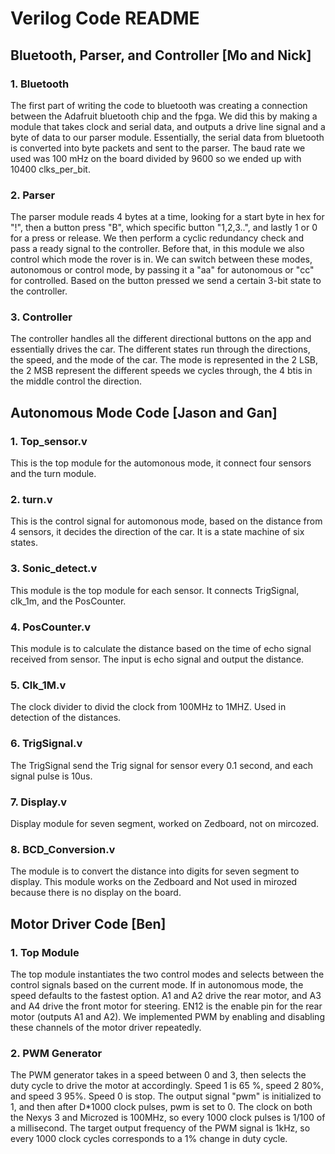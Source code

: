 # Verilog Code README

## Bluetooth, Parser, and Controller [Mo and Nick]

### 1. Bluetooth
The first part of writing the code to bluetooth was creating a connection between the Adafruit bluetooth chip and the fpga.
We did this by making a module that takes clock and serial data, and outputs a drive line signal and a byte of data to our parser
module. Essentially, the serial data from bluetooth is converted into byte packets and sent to the parser. The baud rate we used
was 100 mHz on the board divided by 9600 so we ended up with 10400 clks_per_bit.

### 2. Parser
The parser module reads 4 bytes at a time, looking for a start byte in hex for "!", then a button press "B", which specific button "1,2,3..", and lastly 1 or 0 for a press or release. We then perform a cyclic redundancy check and pass a ready signal to the controller. Before that, in this module we also control which mode the rover is in. We can switch between these modes, autonomous or control mode, by passing it a "aa" for autonomous or "cc" for controlled. Based on the button pressed we send a certain 3-bit state to the controller.

### 3. Controller
The controller handles all the different directional buttons on the app and essentially drives the car. The different states run through the directions, the speed, and the mode of the car. The mode is represented in the 2 LSB, the 2 MSB represent the different speeds we cycles through, the 4 btis in the middle control the direction.


## Autonomous Mode Code [Jason and Gan]
### 1. Top_sensor.v
This is the top module for the automonous mode, it connect four sensors and the turn module.
### 2. turn.v
This is the control signal for automonous mode, based on the distance from 4 sensors, it decides the direction of the car. It is a state machine of six states.
### 3. Sonic_detect.v
This module is the top module for each sensor. It connects TrigSignal, clk_1m, and the PosCounter. 
### 4. PosCounter.v
This module is to calculate the distance based on the time of echo signal received from sensor. The input is echo signal and output the distance.
### 5. Clk_1M.v
The clock divider to divid the clock from 100MHz to 1MHZ. Used in detection of the distances.
### 6. TrigSignal.v
The TrigSignal send the Trig signal for sensor every 0.1 second, and each signal pulse is 10us. 
### 7. Display.v
Display module for seven segment, worked on Zedboard, not on mircozed.
### 8. BCD_Conversion.v
The module is to convert the distance into digits for seven segment to display. This module works on the Zedboard and Not used in mirozed because there is no display on the board. 

## Motor Driver Code [Ben]

### 1. Top Module
The top module instantiates the two control modes and selects between the control signals based on the current mode. If in autonomous mode, the speed defaults to the fastest option. A1 and A2 drive the rear motor, and A3 and A4 drive the front motor for steering. EN12 is the enable pin for the rear motor (outputs A1 and A2). We implemented PWM by enabling and disabling these channels of the motor driver repeatedly.

### 2. PWM Generator
The PWM generator takes in a speed between 0 and 3, then selects the duty cycle to drive the motor at accordingly. Speed 1 is 65 %, speed 2 80%, and speed 3 95%. Speed 0 is stop. The output signal "pwm" is initialized to 1, and then after D\*1000 clock pulses, pwm is set to 0. The clock on both the Nexys 3 and Microzed is 100MHz, so every 1000 clock pulses is 1/100 of a millisecond. The target output frequency of the PWM signal is 1kHz, so every 1000 clock cycles corresponds to a 1% change in duty cycle.

